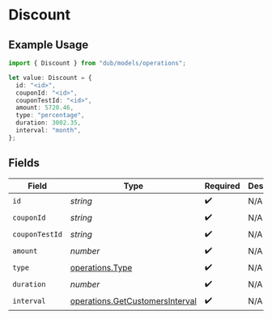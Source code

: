 # Discount

## Example Usage

```typescript
import { Discount } from "dub/models/operations";

let value: Discount = {
  id: "<id>",
  couponId: "<id>",
  couponTestId: "<id>",
  amount: 5720.46,
  type: "percentage",
  duration: 3002.35,
  interval: "month",
};
```

## Fields

| Field                                                                              | Type                                                                               | Required                                                                           | Description                                                                        |
| ---------------------------------------------------------------------------------- | ---------------------------------------------------------------------------------- | ---------------------------------------------------------------------------------- | ---------------------------------------------------------------------------------- |
| `id`                                                                               | *string*                                                                           | :heavy_check_mark:                                                                 | N/A                                                                                |
| `couponId`                                                                         | *string*                                                                           | :heavy_check_mark:                                                                 | N/A                                                                                |
| `couponTestId`                                                                     | *string*                                                                           | :heavy_check_mark:                                                                 | N/A                                                                                |
| `amount`                                                                           | *number*                                                                           | :heavy_check_mark:                                                                 | N/A                                                                                |
| `type`                                                                             | [operations.Type](../../models/operations/type.md)                                 | :heavy_check_mark:                                                                 | N/A                                                                                |
| `duration`                                                                         | *number*                                                                           | :heavy_check_mark:                                                                 | N/A                                                                                |
| `interval`                                                                         | [operations.GetCustomersInterval](../../models/operations/getcustomersinterval.md) | :heavy_check_mark:                                                                 | N/A                                                                                |